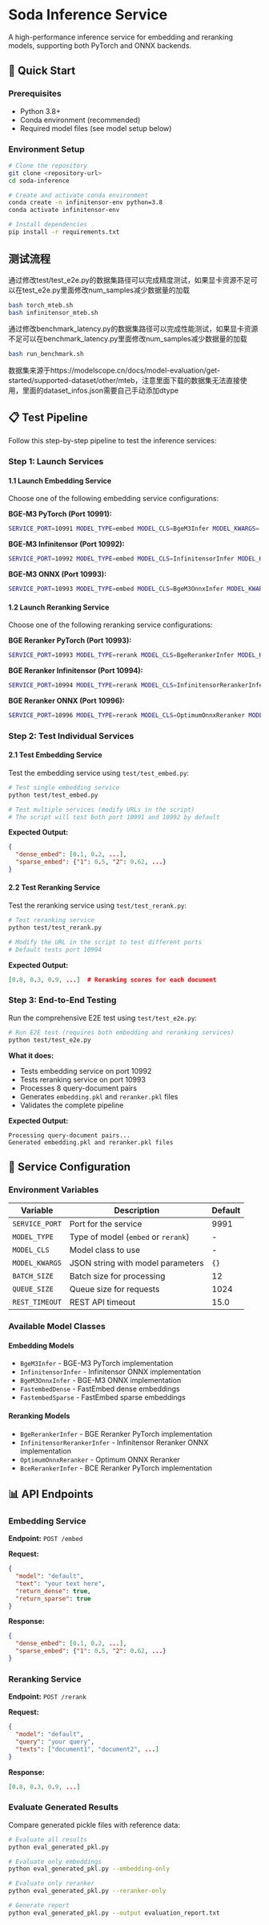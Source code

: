 # Soda Inference Service

A high-performance inference service for embedding and reranking models, supporting both PyTorch and ONNX backends.

## 🚀 Quick Start

### Prerequisites

- Python 3.8+
- Conda environment (recommended)
- Required model files (see model setup below)

### Environment Setup

```bash
# Clone the repository
git clone <repository-url>
cd soda-inference

# Create and activate conda environment
conda create -n infinitensor-env python=3.8
conda activate infinitensor-env

# Install dependencies
pip install -r requirements.txt
```
## 测试流程

通过修改test/test_e2e.py的数据集路径可以完成精度测试，如果显卡资源不足可以在test_e2e.py里面修改num_samples减少数据量的加载

```bash
bash torch_mteb.sh
bash infinitensor_mteb.sh
```

通过修改benchmark_latency.py的数据集路径可以完成性能测试，如果显卡资源不足可以在benchmark_latency.py里面修改num_samples减少数据量的加载
```bash
bash run_benchmark.sh
```

数据集来源于https://modelscope.cn/docs/model-evaluation/get-started/supported-dataset/other/mteb，注意里面下载的数据集无法直接使用，里面的dataset_infos.json需要自己手动添加dtype

## 📋 Test Pipeline

Follow this step-by-step pipeline to test the inference services:

### Step 1: Launch Services

#### 1.1 Launch Embedding Service

Choose one of the following embedding service configurations:

**BGE-M3 PyTorch (Port 10991):**
```bash
SERVICE_PORT=10991 MODEL_TYPE=embed MODEL_CLS=BgeM3Infer MODEL_KWARGS='{"model_path": "/home/zenghua/repos/soda-inference/bge-m3","use_fp16":false}' python src/start_server.py
```

**BGE-M3 Infinitensor (Port 10992):**
```bash
SERVICE_PORT=10992 MODEL_TYPE=embed MODEL_CLS=InfinitensorInfer MODEL_KWARGS='{"model_path": "/home/zenghua/BGE/bge_sim_512.onnx","tokenizer_path": "/home/zenghua/repos/soda-inference/bge-m3"}' python src/start_server.py
```

**BGE-M3 ONNX (Port 10993):**
```bash
SERVICE_PORT=10993 MODEL_TYPE=embed MODEL_CLS=BgeM3OnnxInfer MODEL_KWARGS='{"tokenizer_path":"/home/zenghua/repos/soda-inference/bge_m3_onnx/tokenizer","model_onnx_path":"/home/zenghua/repos/soda-inference/bge_m3_onnx/onnx_model/bge_m3_fp16_dense_sparse_optimized.onnx"}' python src/start_server.py
```

#### 1.2 Launch Reranking Service

Choose one of the following reranking service configurations:

**BGE Reranker PyTorch (Port 10993):**
```bash
SERVICE_PORT=10993 MODEL_TYPE=rerank MODEL_CLS=BgeRerankerInfer MODEL_KWARGS='{"model_path":"/home/zenghua/repos/soda-inference/bge-reranker-v2-m3","use_fp16":false}' python src/start_server.py
```

**BGE Reranker Infinitensor (Port 10994):**
```bash
SERVICE_PORT=10994 MODEL_TYPE=rerank MODEL_CLS=InfinitensorRerankerInfer MODEL_KWARGS='{"onnx_model_path":"/home/zenghua/BGE-reranker-512/bge_reranker_O1_sim_512.onnx","model_path":"/home/zenghua/repos/soda-inference/bge-reranker-v2-m3"}' python src/start_server.py
```

**BGE Reranker ONNX (Port 10996):**
```bash
SERVICE_PORT=10996 MODEL_TYPE=rerank MODEL_CLS=OptimumOnnxReranker MODEL_KWARGS='{"model_path":"/home/zenghua/repos/soda-inference/rerank-bge_v2_m3-onnx_cuda_o4"}' python src/start_server.py
```

### Step 2: Test Individual Services

#### 2.1 Test Embedding Service

Test the embedding service using `test/test_embed.py`:

```bash
# Test single embedding service
python test/test_embed.py

# Test multiple services (modify URLs in the script)
# The script will test both port 10991 and 10992 by default
```

**Expected Output:**
```json
{
  "dense_embed": [0.1, 0.2, ...],
  "sparse_embed": {"1": 0.5, "2": 0.62, ...}
}
```

#### 2.2 Test Reranking Service

Test the reranking service using `test/test_rerank.py`:

```bash
# Test reranking service
python test/test_rerank.py

# Modify the URL in the script to test different ports
# Default tests port 10994
```

**Expected Output:**
```json
[0.8, 0.3, 0.9, ...]  # Reranking scores for each document
```

### Step 3: End-to-End Testing

Run the comprehensive E2E test using `test/test_e2e.py`:

```bash
# Run E2E test (requires both embedding and reranking services)
python test/test_e2e.py
```

**What it does:**
- Tests embedding service on port 10992
- Tests reranking service on port 10993
- Processes 8 query-document pairs
- Generates `embedding.pkl` and `reranker.pkl` files
- Validates the complete pipeline

**Expected Output:**
```
Processing query-document pairs...
Generated embedding.pkl and reranker.pkl files
```

## 🔧 Service Configuration

### Environment Variables

| Variable | Description | Default |
|----------|-------------|---------|
| `SERVICE_PORT` | Port for the service | 9991 |
| `MODEL_TYPE` | Type of model (`embed` or `rerank`) | - |
| `MODEL_CLS` | Model class to use | - |
| `MODEL_KWARGS` | JSON string with model parameters | `{}` |
| `BATCH_SIZE` | Batch size for processing | 12 |
| `QUEUE_SIZE` | Queue size for requests | 1024 |
| `REST_TIMEOUT` | REST API timeout | 15.0 |

### Available Model Classes

#### Embedding Models
- `BgeM3Infer` - BGE-M3 PyTorch implementation
- `InfinitensorInfer` - Infinitensor ONNX implementation
- `BgeM3OnnxInfer` - BGE-M3 ONNX implementation
- `FastembedDense` - FastEmbed dense embeddings
- `FastembedSparse` - FastEmbed sparse embeddings

#### Reranking Models
- `BgeRerankerInfer` - BGE Reranker PyTorch implementation
- `InfinitensorRerankerInfer` - Infinitensor Reranker ONNX implementation
- `OptimumOnnxReranker` - Optimum ONNX Reranker
- `BceRerankerInfer` - BCE Reranker PyTorch implementation

## 📊 API Endpoints

### Embedding Service

**Endpoint:** `POST /embed`

**Request:**
```json
{
  "model": "default",
  "text": "your text here",
  "return_dense": true,
  "return_sparse": true
}
```

**Response:**
```json
{
  "dense_embed": [0.1, 0.2, ...],
  "sparse_embed": {"1": 0.5, "2": 0.62, ...}
}
```

### Reranking Service

**Endpoint:** `POST /rerank`

**Request:**
```json
{
  "model": "default",
  "query": "your query",
  "texts": ["document1", "document2", ...]
}
```

**Response:**
```json
[0.8, 0.3, 0.9, ...]
```

### Evaluate Generated Results

Compare generated pickle files with reference data:

```bash
# Evaluate all results
python eval_generated_pkl.py

# Evaluate only embeddings
python eval_generated_pkl.py --embedding-only

# Evaluate only reranker
python eval_generated_pkl.py --reranker-only

# Generate report
python eval_generated_pkl.py --output evaluation_report.txt
```
